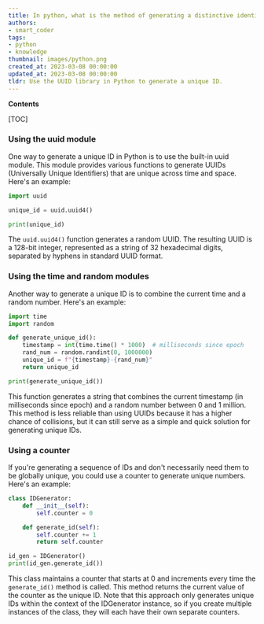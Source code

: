 ```yaml
---
title: In python, what is the method of generating a distinctive identification?
authors:
- smart_coder
tags:
- python
- knowledge
thumbnail: images/python.png
created_at: 2023-03-08 00:00:00
updated_at: 2023-03-08 00:00:00
tldr: Use the UUID library in Python to generate a unique ID.
---
```


**Contents**

[TOC]

### Using the uuid module

One way to generate a unique ID in Python is to use the built-in uuid module. This module provides various functions to generate UUIDs (Universally Unique Identifiers) that are unique across time and space. Here's an example:

```python
import uuid

unique_id = uuid.uuid4()

print(unique_id)
```

The `uuid.uuid4()` function generates a random UUID. The resulting UUID is a 128-bit integer, represented as a string of 32 hexadecimal digits, separated by hyphens in standard UUID format.

### Using the time and random modules

Another way to generate a unique ID is to combine the current time and a random number. Here's an example:

```python
import time
import random

def generate_unique_id():
    timestamp = int(time.time() * 1000)  # milliseconds since epoch
    rand_num = random.randint(0, 1000000)
    unique_id = f"{timestamp}-{rand_num}"
    return unique_id

print(generate_unique_id())
```

This function generates a string that combines the current timestamp (in milliseconds since epoch) and a random number between 0 and 1 million. This method is less reliable than using UUIDs because it has a higher chance of collisions, but it can still serve as a simple and quick solution for generating unique IDs.

### Using a counter

If you're generating a sequence of IDs and don't necessarily need them to be globally unique, you could use a counter to generate unique numbers. Here's an example:

```python
class IDGenerator:
    def __init__(self):
        self.counter = 0

    def generate_id(self):
        self.counter += 1
        return self.counter

id_gen = IDGenerator()
print(id_gen.generate_id())
```

This class maintains a counter that starts at 0 and increments every time the `generate_id()` method is called. This method returns the current value of the counter as the unique ID. Note that this approach only generates unique IDs within the context of the IDGenerator instance, so if you create multiple instances of the class, they will each have their own separate counters.
